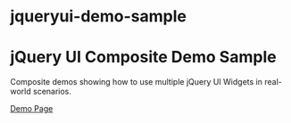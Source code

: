 jqueryui-demo-sample
====================

<h1>jQuery UI Composite Demo Sample</h1>
<p>Composite demos showing how to use multiple jQuery UI Widgets in real-world scenarios.</p>
<p><a href="http://shaynasymons.github.com/jqueryui-demo-sample/compositeDemos.html">Demo Page</a></p>